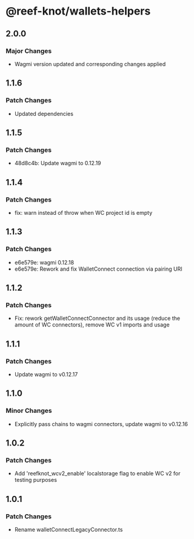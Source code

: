 # @reef-knot/wallets-helpers

## 2.0.0

### Major Changes

- Wagmi version updated and corresponding changes applied

## 1.1.6

### Patch Changes

- Updated dependencies

## 1.1.5

### Patch Changes

- 48d8c4b: Update wagmi to 0.12.19

## 1.1.4

### Patch Changes

- fix: warn instead of throw when WC project id is empty

## 1.1.3

### Patch Changes

- e6e579e: wagmi 0.12.18
- e6e579e: Rework and fix WalletConnect connection via pairing URI

## 1.1.2

### Patch Changes

- Fix: rework getWalletConnectConnector and its usage (reduce the amount of WC connectors), remove WC v1 imports and usage

## 1.1.1

### Patch Changes

- Update wagmi to v0.12.17

## 1.1.0

### Minor Changes

- Explicitly pass chains to wagmi connectors, update wagmi to v0.12.16

## 1.0.2

### Patch Changes

- Add 'reefknot_wcv2_enable' localstorage flag to enable WC v2 for testing purposes

## 1.0.1

### Patch Changes

- Rename walletConnectLegacyConnector.ts
